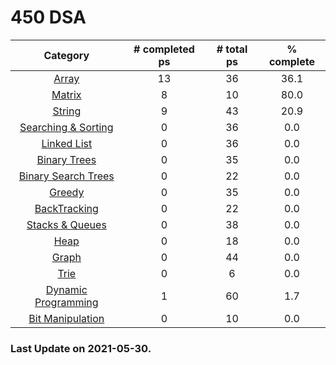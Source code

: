 
# 450 DSA

|Category|# completed ps|# total ps|% complete|
|:---:|:---:|:---:|:---:|
|[Array](./solutions/Array)|13|36|36.1|
|[Matrix](./solutions/Matrix)|8|10|80.0|
|[String](./solutions/String)|9|43|20.9|
|[Searching & Sorting](./solutions/Searching%20%26%20Sorting)|0|36|0.0|
|[Linked List](./solutions/Linked%20List)|0|36|0.0|
|[Binary Trees](./solutions/Binary%20Trees)|0|35|0.0|
|[Binary Search Trees](./solutions/Binary%20Search%20Trees)|0|22|0.0|
|[Greedy](./solutions/Greedy)|0|35|0.0|
|[BackTracking](./solutions/BackTracking)|0|22|0.0|
|[Stacks & Queues](./solutions/Stacks%20%26%20Queues)|0|38|0.0|
|[Heap](./solutions/Heap)|0|18|0.0|
|[Graph](./solutions/Graph)|0|44|0.0|
|[Trie](./solutions/Trie)|0|6|0.0|
|[Dynamic Programming](./solutions/Dynamic%20Programming)|1|60|1.7|
|[Bit Manipulation](./solutions/Bit%20Manipulation)|0|10|0.0|


### Last Update on 2021-05-30.